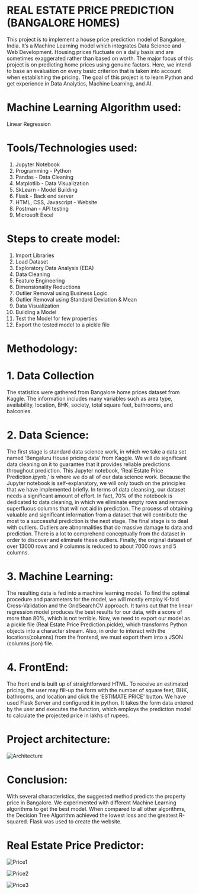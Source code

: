# REAL ESTATE PRICE PREDICTION (BANGALORE HOMES)
  This project is to implement  a  house  price prediction  model  of  Bangalore,  India.  It’s  a  Machine Learning  model  which  integrates  Data  Science  and  Web Development.  Housing  prices  fluctuate  on  a daily  basis  and  are  sometimes  exaggerated  rather  than based  on  worth.  The  major  focus  of  this  project  is  on predicting  home  prices  using  genuine  factors.  Here,  we intend to base an evaluation on every basic criterion that is taken into account  when establishing the pricing.  The goal of this project is to learn Python and get experience in Data Analytics, Machine Learning, and AI.

# Machine Learning Algorithm used:
Linear Regression

# Tools/Technologies used:
1. Jupyter Notebook
2. Programming - Python
3. Pandas - Data Cleaning
4. Matplotlib - Data Visualization
5. SkLearn - Model Building
6. Flask - Back end server
7. HTML, CSS, Javascript - Website
8. Postman - API testing
9. Microsoft Excel

# Steps to create model:
1. Import Libraries
2. Load Dataset
3. Exploratory Data Analysis (EDA)
4. Data Cleaning
5. Feature Engineering
6. Dimensionality Reductions
7. Outlier Removal using Business Logic
8. Outlier Removal using Standard Deviation & Mean
9. Data Visualization
10. Building a Model
11. Test the Model for few properties
12. Export the tested model to a pickle file

# Methodology:
# 1. Data Collection
   The statistics were gathered from  Bangalore  home  prices dataset from Kaggle. The  information  includes  many  variables  such  as  area type, availability,  location, BHK, society,  total square feet, bathrooms, and balconies. 
# 2. Data Science:
   The first stage is standard data science work, in which  we take a data set named ‘Bengaluru House pricing data' from Kaggle.  We  will  do  significant  data  cleaning  on  it  to guarantee that it  provides  reliable predictions throughout prediction.  This  Jupyter notebook,  ‘Real Estate Price Prediction.ipynb,'  is  where  we  do  all  of  our data  science work.  Because  the  Jupyter notebook  is self-explanatory, we  will  only touch  on the  principles that  we have implemented  briefly.  In terms  of data  cleansing, our dataset needs a significant amount of effort. In fact, 70% of the  notebook  is  dedicated  to  data  cleaning,  in  which  we eliminate  empty  rows  and  remove  superfluous  columns that will not aid in prediction. The  process  of  obtaining  valuable  and  significant information from a dataset that will contribute the most to a successful prediction is the next stage. The  final  stage  is  to  deal with  outliers.  Outliers  are abnormalities  that  do  massive  damage  to  data  and prediction. There is a lot to comprehend conceptually from the  dataset  in  order  to  discover  and  eliminate  these outliers. Finally,  the  original  dataset  of  over 13000 rows  and  9 columns is reduced to about 7000 rows and 5 columns.
# 3. Machine Learning:
The resulting data is fed into a machine learning model. To find the optimal procedure and parameters for the model, we  will  mostly employ  K-fold  Cross-Validation  and  the GridSearchCV approach. It turns out that the linear regression model produces the best results for  our data,  with a  score of  more than  80%, which is not terrible. Now,  we  need  to  export  our  model  as  a  pickle  file (Real Estate Price Prediction.pickle),  which  transforms Python objects into  a character stream.  Also, in  order  to interact with  the locations(columns)  from  the  frontend,  we  must export them into a JSON (columns.json) file.
# 4. FrontEnd:
The  front  end  is  built  up  of  straightforward  HTML.  To receive an estimated pricing, the user may fill-up the form with  the  number  of  square  feet,  BHK,  bathrooms,  and location and click the  ‘ESTIMATE PRICE' button. We have used Flask Server and configured it  in python. It takes the form data  entered by the  user and  executes the  function, which  employs  the  prediction  model  to  calculate  the projected price in lakhs of rupees.

# Project architecture:
![Architecture](https://github.com/Navina-Murugadas/Real_Estate_Price_Prediction-BangaloreHomes_DataScience/assets/72821323/ab878f6a-0e88-47a3-8a6e-8d90d0683a27)

# Conclusion:
With  several  characteristics,  the  suggested  method predicts  the  property  price  in  Bangalore.  We experimented with  different Machine Learning algorithms to  get  the  best  model.  When  compared  to  all  other algorithms,  the  Decision  Tree  Algorithm  achieved  the lowest loss and the greatest R-squared. Flask was used to create the website.

# Real Estate Price Predictor:
![Price1](https://github.com/Navina-Murugadas/Real_Estate_Price_Prediction-BangaloreHomes_DataScience/assets/72821323/55a3a0b8-e94f-441b-80bc-60a5cc94c4a7)

![Price2](https://github.com/Navina-Murugadas/Real_Estate_Price_Prediction-BangaloreHomes_DataScience/assets/72821323/d4df08da-5135-4361-abb4-343572d26203)

![Price3](https://github.com/Navina-Murugadas/Real_Estate_Price_Prediction-BangaloreHomes_DataScience/assets/72821323/bdeefba9-88c9-41d8-9d88-41bdbd6e750c)

